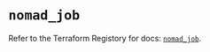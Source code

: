 # `nomad_job`

Refer to the Terraform Registory for docs: [`nomad_job`](https://registry.terraform.io/providers/hashicorp/nomad/2.0.0/docs/resources/job).
